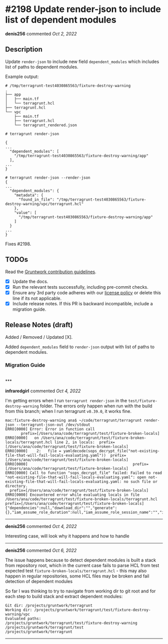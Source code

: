 # #2198 Update render-json to include list of dependent modules

**denis256** commented *Oct 2, 2022*

<!-- Prepend '[WIP]' to the title if this PR is still a work-in-progress. Remove it when it is ready for review! -->

## Description

Update `render-json` to include new field `dependent_modules` which includes list of paths to dependent modules.

Example output:

```
# /tmp/terragrunt-test4030865563/fixture-destroy-warning
.
├── app
│   ├── main.tf
│   └── terragrunt.hcl
├── terragrunt.hcl
└── vpc
    ├── main.tf
    ├── terragrunt.hcl
    └── terragrunt_rendered.json

# terragrunt render-json

{
...
  "dependent_modules": [
    "/tmp/terragrunt-test4030865563/fixture-destroy-warning/app"
  ],
...
}

# terragrunt render-json --render-json
{
...
  "dependent_modules": {
    "metadata": {
      "found_in_file": "/tmp/terragrunt-test4030865563/fixture-destroy-warning/vpc/terragrunt.hcl"
    },
    "value": [
      "/tmp/terragrunt-test4030865563/fixture-destroy-warning/app"
    ]
  }
...
}

```

Fixes #2198.

<!-- Description of the changes introduced by this PR. -->

## TODOs

Read the [Gruntwork contribution guidelines](https://gruntwork.notion.site/Gruntwork-Coding-Methodology-02fdcd6e4b004e818553684760bf691e).

- [x] Update the docs.
- [x] Run the relevant tests successfully, including pre-commit checks.
- [x] Ensure any 3rd party code adheres with our [license policy](https://www.notion.so/gruntwork/Gruntwork-licenses-and-open-source-usage-policy-f7dece1f780341c7b69c1763f22b1378) or delete this line if its not applicable.
- [x] Include release notes. If this PR is backward incompatible, include a migration guide.

## Release Notes (draft)

<!-- One-line description of the PR that can be included in the final release notes. -->
Added / Removed / Updated [X].

Added `dependent_modules` field to `render-json` output with list of paths to dependent modules.

### Migration Guide

<!-- Important: If you made any backward incompatible changes, then you must write a migration guide! -->


<br />
***


**infraredgirl** commented *Oct 4, 2022*

I'm getting errors when I run `terragrunt render-json` in the `test/fixture-destroy-warning` folder. The errors only happen when run with the build from this branch; when I run terragrunt `v0.39.0`, it works fine.

```
mac:fixture-destroy-warning ana$ ~/code/terragrunt/terragrunt render-json --terragrunt-json-out /dev/stdout
ERRO[0000] Error: Error in function call
       prefix=[/Users/ana/code/terragrunt/test/fixture-broken-locals]
ERRO[0000]   on /Users/ana/code/terragrunt/test/fixture-broken-locals/terragrunt.hcl line 2, in locals:  prefix=[/Users/ana/code/terragrunt/test/fixture-broken-locals]
ERRO[0000]    2:   file = yamldecode(sops_decrypt_file("not-existing-file-that-will-fail-locals-evaluating.yaml"))  prefix=[/Users/ana/code/terragrunt/test/fixture-broken-locals]
ERRO[0000]                                               prefix=[/Users/ana/code/terragrunt/test/fixture-broken-locals]
ERRO[0000] Call to function "sops_decrypt_file" failed: Failed to read "not-existing-file-that-will-fail-locals-evaluating.yaml": open not-existing-file-that-will-fail-locals-evaluating.yaml: no such file or directory.
  prefix=[/Users/ana/code/terragrunt/test/fixture-broken-locals]
ERRO[0000] Encountered error while evaluating locals in file /Users/ana/code/terragrunt/test/fixture-broken-locals/terragrunt.hcl  prefix=[/Users/ana/code/terragrunt/test/fixture-broken-locals]
{"dependencies":null,"download_dir":"","generate":{},"iam_assume_role_duration":null,"iam_assume_role_session_name":"","iam_role":"","inputs":null,"locals":null,"retry_max_attempts":null,"retry_sleep_interval_sec":null,"retryable_errors":null,"skip":false,"terraform_binary":"","terraform_version_constraint":"","terragrunt_version_constraint":""}
```
***

**denis256** commented *Oct 4, 2022*

Interesting case, will look why it happens and how to handle
***

**denis256** commented *Oct 6, 2022*

The issue happens because to detect dependent modules is built a stack from repository root, which in the current case fails to parse HCL from test expected test `fixture-broken-locals/terragrunt.hcl` - this may also happen in regular repositories, some HCL files may be broken and fail detection of dependent modules

So far I was thinking to try to navigate from working dir to git root and for each step to build stack and extract dependent modules:
```
Git dir: /projects/gruntwork/terragrunt
Working dir: /projects/gruntwork/terragrunt/test/fixture-destroy-warning/vpc
Evaluated paths:
/projects/gruntwork/terragrunt/test/fixture-destroy-warning
/projects/gruntwork/terragrunt/test
/projects/gruntwork/terragrunt

```

***

